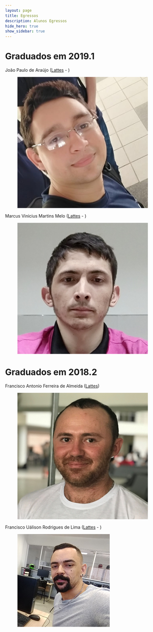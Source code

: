 ```yaml
---
layout: page
title: Egressos
description: Alunos Egressos
hide_hero: true
show_sidebar: true
---
```


# Graduados em 2019.1

<div class="tile is-ancestor">
  <div class="tile is-parent">
    <article class="tile is-child box">
      <p class="title.is-3">João Paulo de Araújo
 (<a href="http://lattes.cnpq.br/7155608920295858">Lattes</a> - <a href="https://www.linkedin.com/in/jo%C3%A3o-paulo-ara%C3%BAjo-99348089/"><i class="fab fa-linkedin"></i></a>)</p>
      <figure class="image is-128x128">
      <img class="is-rounded" src="img/eJoaoPaulo.jpg">
      </figure>
      <p class="subtitle.is-4">	</p>
    </article>
  </div>
  <div class="tile is-parent">
    <article class="tile is-child box">
      <p class="title.is-3">Marcus Vinicius Martins Melo (<a href="http://lattes.cnpq.br/6091624045920112">Lattes</a> - <a href="https://www.linkedin.com/in/vininjr/"><i class="fab fa-linkedin"></i></a>) </p>
      <figure class="image is-128x128">
      <img src="img/eMarcus.jpg">
      </figure>
      <p class="subtitle.is-4"></p>
    </article>
  </div>
</div>

# Graduados em 2018.2

<div class="tile is-ancestor">
  <div class="tile is-parent">
    <article class="tile is-child box">
      <p class="title.is-3">Francisco Antonio Ferreira de Almeida (<a href="http://lattes.cnpq.br/3304199906092593">Lattes</a>)</p>
      <figure class="image is-128x128">
      <img class="is-rounded" src="img/eFcoAnt.jpg">
      </figure>
      <p class="subtitle.is-4">	</p>
    </article>
  </div>
  <div class="tile is-parent">
    <article class="tile is-child box">
      <p class="title.is-3">Francisco Uálison Rodrigues de Lima (<a href="http://lattes.cnpq.br/2619316968308833">Lattes</a> - <a href="https://www.linkedin.com/in/ualisonrodrigues/"><i class="fab fa-linkedin"></i></a>) </p>
      <figure class="image is-128x128">
      <img src="img/egressos/eFcoUalison.jpg">
      </figure>
      <p class="subtitle.is-4"></p>
    </article>
  </div>
</div>
